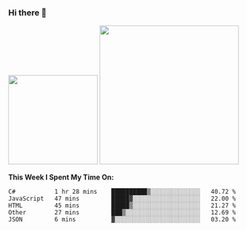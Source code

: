 ### Hi there 👋

<!--
**nestor22/nestor22** is a ✨ _special_ ✨ repository because its `README.md` (this file) appears on your GitHub profile.

Here are some ideas to get you started:

- 🔭 I’m currently working on ...
- 🌱 I’m currently learning ...
- 👯 I’m looking to collaborate on ...
- 🤔 I’m looking for help with ...
- 💬 Ask me about ...
- 📫 How to reach me: ...
- 😄 Pronouns: ...
- ⚡ Fun fact: ...
-->


<img height="180em" src="https://github-readme-stats.vercel.app/api?username=nestor22&show_icons=true&hide_border=true&&count_private=true&include_all_commits=true&theme=radical" />
<img height="280em" src="https://github-readme-stats.vercel.app/api/top-langs/?username=nestor22&layout=compact)](https://github.com/nestor22/github-readme-stats&theme=radical"  />



**This Week I Spent My Time On:**
<!--START_SECTION:waka-->
```text
C#           1 hr 28 mins    ██████████▒░░░░░░░░░░░░░░   40.72 % 
JavaScript   47 mins         █████▓░░░░░░░░░░░░░░░░░░░   22.00 % 
HTML         45 mins         █████▒░░░░░░░░░░░░░░░░░░░   21.27 % 
Other        27 mins         ███▒░░░░░░░░░░░░░░░░░░░░░   12.69 % 
JSON         6 mins          ▓░░░░░░░░░░░░░░░░░░░░░░░░   03.20 % 
```
<!--END_SECTION:waka-->


